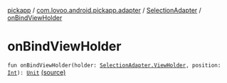 [pickapp](../../index.md) / [com.lovoo.android.pickapp.adapter](../index.md) / [SelectionAdapter](index.md) / [onBindViewHolder](./on-bind-view-holder.md)

# onBindViewHolder

`fun onBindViewHolder(holder: `[`SelectionAdapter.ViewHolder`](-view-holder/index.md)`, position: `[`Int`](https://kotlinlang.org/api/latest/jvm/stdlib/kotlin/-int/index.html)`): `[`Unit`](https://kotlinlang.org/api/latest/jvm/stdlib/kotlin/-unit/index.html) [(source)](https://github.com/lovoo/android-pickpic/blob/master/pickapp/pickapp/src/main/kotlin/com/lovoo/android/pickapp/adapter/SelectionAdapter.kt#L63)